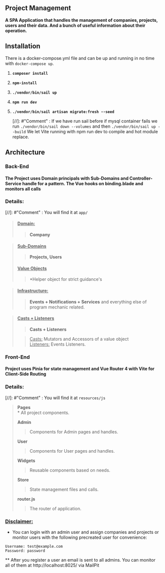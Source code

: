 
## Project Management

**A SPA Application that handles the management of companies, projects, users and their data. And a bunch of useful information about their operation.**



## Installation
There is a docker-compose.yml file and can be up and running in no time with `docker-compose up`.

1) **`composer install`**
2) **`npm-install`**
3) **`./vendor/bin/sail up`**
4) **`npm run dev`** 
5) **`./vendor/bin/sail artisan migrate:fresh --seed`** 

   [//]: #"Comment" : If we have run sail before if mysql container fails we run `./vendor/bin/sail down --volumes` and then `./vendor/bin/sail up --build`
    We let Vite running with npm run dev to compile and hot module replace.


## Architecture

### Back-End

#### The Project uses Domain principals with Sub-Domains and Controller-Service handle for a pattern. The Vue hooks on binding.blade and monitors all calls

### Details:

[//]: #"Comment" : You will find it at `app/`

> #### <u>Domain: </u> <br>
>> **Company** <br>

> #### <u>Sub-Domains </u> 
>> **Projects, Users**
>
>  #### <u>Value Objects</u>
>> *Helper object for strict guidance's 

> #### <u>Infrastructure:</u> <br>
>> **Events + Notifications + Services** and everything else of program mechanic related. <br>

>  #### <u>Casts + Listeners </u>
>> **Casts + Listeners** </br>
> 
>> <u>Casts:</u> Mutators and Accessors of a value object </br>
>> <u>Listeners:</u> Events Listeners.

### Front-End

#### Project uses Pinia for state management and Vue Router 4 with Vite for Client-Side Routing 

### Details:

[//]: #"Comment" : You will find it at `resources/js`

> **Pages** </br> * All project components.
> 
> **Admin** </br>
>> Components for Admin pages and handles.
> 
> **User** </br>
>> Components for User pages and handles.
> 
> **Widgets** </br>
>> Reusable components based on needs.
> 
> **Store** </br>
>> State management files and calls.
> 
> **router.js** </br>
>> The router of application.

### <u>Disclaimer:</u>

* You can login with an admin user and assign companies and projects or monitor users with the following precreated user for convenience:

`Username: test@example.com` </br>
`Password: password`

** After you register a user an email is sent to all admins. You can monitor all of them at http://localhost:8025/ via MailPit


    




